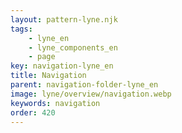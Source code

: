 ```yaml
---
layout: pattern-lyne.njk
tags: 
    - lyne_en
    - lyne_components_en
    - page
key: navigation-lyne_en
title: Navigation
parent: navigation-folder-lyne_en
image: lyne/overview/navigation.webp
keywords: navigation
order: 420
---
```

